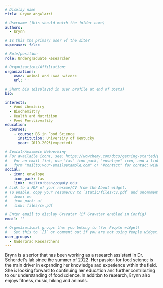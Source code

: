 ```yaml
---
# Display name
title: Brynn Angeletti

# Username (this should match the folder name)
authors:
  - brynn

# Is this the primary user of the site?
superuser: false

# Role/position
role: Undergraduate Researcher

# Organizations/Affiliations
organizations:
  - name: Animal and Food Science
    url: ''

# Short bio (displayed in user profile at end of posts)
bio: 

interests:
  - Food Chemistry
  - Biochemistry
  - Health and Nutrition
  - Food Functionality
education:
  courses:
    - course: BS in Food Science
      institution: University of Kentucky 
      year: 2019-2023(expected)

# Social/Academic Networking
# For available icons, see: https://wowchemy.com/docs/getting-started/page-builder/#icons
#   For an email link, use "fas" icon pack, "envelope" icon, and a link in the
#   form "mailto:your-email@example.com" or "#contact" for contact widget.
social:
  - icon: envelope
    icon_pack: fas
    link: 'mailto:bsan228@uky.edu'
# Link to a PDF of your resume/CV from the About widget.
# To enable, copy your resume/CV to `static/files/cv.pdf` and uncomment the lines below.
# - icon: cv
#   icon_pack: ai
#   link: files/cv.pdf

# Enter email to display Gravatar (if Gravatar enabled in Config)
email: ''

# Organizational groups that you belong to (for People widget)
#   Set this to `[]` or comment out if you are not using People widget.
user_groups:
  - Undergrad Researchers
---
```


Brynn is a senior that has been working as a research assistant in Dr. Schendel's lab since the summer of 2022. Her passion for food science is the main driver in expanding her knowledge and experience within the field. She is looking forward to continuing her education and further contributing to our understanding of food science. In addition to research, Brynn also enjoys fitness, music, hiking and animals. 

